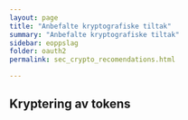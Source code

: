 ```yaml
---
layout: page
title: "Anbefalte kryptografiske tiltak"
summary: "Anbefalte kryptografiske tiltak"
sidebar: eoppslag
folder: oauth2
permalink: sec_crypto_recomendations.html

---
```


## Kryptering av tokens

